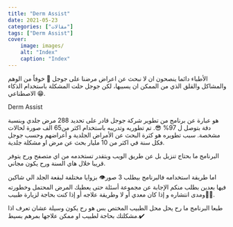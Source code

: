 ```yaml
---
title: "Derm Assist"
date: 2021-05-23
categories: ["مقالات"]
tags: ["Derm Assist"]
cover:
    image: images/
    alt: "Index"
    caption: "Index"
---
```

الأطباء دائما ينصحون ان لا نبحث عن اعراض مرضنا على جوجل 🤒 خوفاً من الوهم والمشاكل والقلق الذي من الممكن ان يسببها، لكن جوجل حلت المشكلة باستخدام الذكاء الاصطناعي 😁.

Derm Assist

هو عبارة عن برنامج من تطوير شركة جوجل قادر على تحديد 288 مرض جلدي وبنسبة دقة بتوصل ل 97% 😎. تم تطوريه وتدريبه باستخدام اكثر من65 الف صورة لحالات مشخصة.
سبب تطويره هو كثرة البحث عن الأمراض الجلدية و أعراضهم وحسب جوجل فكل سنة في اكثر من 10 مليار بحث عن مرض او مشكلة جلدية.

البرنامج ما بحتاج تنزيل بل عن طريق الويب وبتقدر تستخدمه من اي متصفح ورح يتوفر قريبا خلال هاي السنة ورح يكون مجاني.

اما طريقة استخدامه فالبرنامج بيطلب 3 صور👁 بزوايا مختلفة لبقعة الجلد الي شاكين فيها بعدين بطلب منكم الإجابة عن مجموعة أسئلة حتى يعطيك المرض المحتمل وخطورته ومدى انتشاره و إذا كان معدي أو لا وطريقة علاجه أو إذا كنت بحاجة لزيارة طبيب🧑‍⚕️.

طبعا البرنامج ما رح يحل محل الطبيب المختص بس هو رح يكون وسيلة عشان تعرف اذا مشكلتك بحاجة لطبيب او ممكن علاجها بمرهم بسيط.✔️
